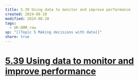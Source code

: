 ```yaml
---
title: 5.39 Using data to monitor and improve performance
created: 2024-08-28
modified: 2024-08-28
tags:
  - UK-DMM_row
up: "[[Topic 5 Making decisions with data]]"
share: true
---
```

# [5.39 Using data to monitor and improve performance](5.39%20Using%20data%20to%20monitor%20and%20improve%20performance.md)
